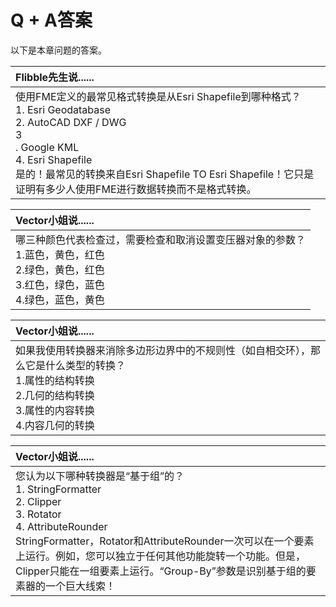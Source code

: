 # Q + A答案

以下是本章问题的答案。

|  Flibble先生说...... |
| :--- |
|  使用FME定义的最常见格式转换是从Esri Shapefile到哪种格式？  <br>1. Esri Geodatabase <br>2. AutoCAD DXF / DWG <br>3<br>. Google KML <br>4. Esri Shapefile  <br>是的！最常见的转换来自Esri Shapefile TO Esri Shapefile！它只是证明有多少人使用FME进行数据转换而不是格式转换。 |

|  Vector小姐说...... |
| :--- |
|  哪三种颜色代表检查过，需要检查和取消设置变压器对象的参数？  <br>1.蓝色，黄色，红色 <br>2.绿色，黄色，红色 <br>3.红色，绿色，蓝色 <br>4.绿色，蓝色，黄色 |

|  Vector小姐说...... |
| :--- |
|  如果我使用转换器来消除多边形边界中的不规则性（如自相交环），那么它是什么类型的转换？  <br>1.属性的结构转换 <br>2.几何的结构转换 <br>3.属性的内容转换 <br>4.内容几何的转换 |

|  Vector小姐说...... |
| :--- |
|  您认为以下哪种转换器是“基于组”的？  <br>1. StringFormatter <br>2. Clipper<br> 3. Rotator <br>4. AttributeRounder  <br>StringFormatter，Rotator和AttributeRounder一次可以在一个要素上运行。例如，您可以独立于任何其他功能旋转一个功能。但是，Clipper只能在一组要素上运行。“Group-By”参数是识别基于组的要素器的一个巨大线索！ |

